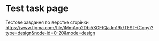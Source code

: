 # Test task page

Тестове завдання по верстке сторінки https://www.figma.com/file/iMmAqo2Dbi5XGFtQaJm19k/TEST-(Copy)?type=design&node-id=0-20&mode=design
